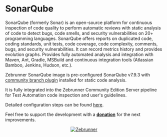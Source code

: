 # SonarQube

SonarQube (formerly Sonar) is an open-source platform for continuous inspection of code quality to perform automatic reviews with static analysis of code to detect bugs, code smells, and security vulnerabilities on 20+ programming languages. SonarQube offers reports on duplicated code, coding standards, unit tests, code coverage, code complexity, comments, bugs, and security vulnerabilities.
It can record metrics history and provides evolution graphs. Provides fully automated analysis and integration with Maven, Ant, Gradle, MSBuild and continuous integration tools (Atlassian Bamboo, Jenkins, Hudson, etc.).

Zebrunner SonarQube image is pre-configured SonarQube v7.9.3 with [community branch plugin](https://github.com/mc1arke/sonarqube-community-branch-plugin) installed for static code analysis.

It is fully integrated into the Zebrunner Community Edition Server pipeline for Test Automation code inspection and user's guidelines.

Detailed configuration steps can be found [here](https://zebrunner.github.io/community-edition/config-guide/#sonarqube-integration).

Feel free to support the development with a [**donation**](https://www.paypal.com/donate?hosted_button_id=JLQ4U468TWQPS) for the next improvements.

<p align="center">
  <a href="https://zebrunner.com/"><img alt="Zebrunner" src="https://github.com/zebrunner/zebrunner/raw/master/docs/img/zebrunner_intro.png"></a>
</p>
